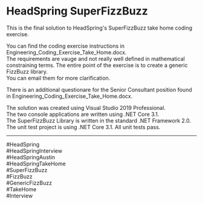 <H1>HeadSpring SuperFizzBuzz</H1>

This is the final solution to HeadSpring's SuperFizzBuzz take home coding exercise.

You can find the coding exercise instructions in Engineering_Coding_Exercise_Take_Home.docx.<br>
The requirements are vauge and not really well defined in mathematical constraining terms.
The entire point of the exercise is to create a generic FizzBuzz library.  
You can email them for more clarification.

There is an additional questionare for the Senior Consultant position found in Engineering_Coding_Exercise_Take_Home.docx.<br>

The solution was created using Visual Studio 2019 Professional.<br>
The two console applications are written using .NET Core 3.1.<br>
The SuperFizzBuzz Library is written in the standard .NET Framework 2.0.<br>
The unit test project is using .NET Core 3.1. All unit tests pass.



<HR>
#HeadSpring<br>
#HeadSpringInterview<br>
#HeadSpringAustin<br>
#HeadSpringTakeHome  <br>
#SuperFizzBuzz<br>
#FizzBuzz<br>
#GenericFizzBuzz<br>
#TakeHome<br>
#Interview  <br>
